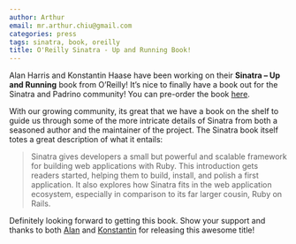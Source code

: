 ```yaml
---
author: Arthur
email: mr.arthur.chiu@gmail.com
categories: press
tags: sinatra, book, oreilly
title: O'Reilly Sinatra - Up and Running Book!
---
```


Alan Harris and Konstantin Haase have been working on their **Sinatra – Up and Running** book from O’Reilly! It’s nice to finally have a book out for the Sinatra and Padrino community! You can pre-order the book [here](http://oreilly.com/catalog/0636920019664).

<break>

With our growing community, its great that we have a book on the shelf to guide us through some of the more intricate details of Sinatra from both a seasoned author and the maintainer of the project. The Sinatra book itself totes a great description of what it entails:

> Sinatra gives developers a small but powerful and scalable framework for building web applications with Ruby. This introduction gets readers started, helping them to build, install, and polish a first application. It also explores how Sinatra fits in the web application ecosystem, especially in comparison to its far larger cousin, Ruby on Rails.

Definitely looking forward to getting this book. Show your support and thanks to both [Alan](https://twitter.com/Anachronistic) and [Konstantin](https://twitter.com/konstantinhaase) for releasing this awesome title!
